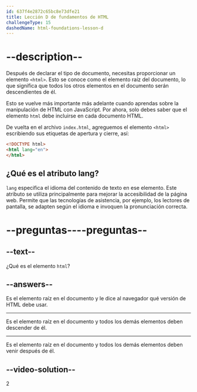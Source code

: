 ```yaml
---
id: 637f4e2872c65bc8e73dfe21
title: Lección D de fundamentos de HTML
challengeType: 15
dashedName: html-foundations-lesson-d
---
```


# --description--

Después de declarar el tipo de documento, necesitas proporcionar un elemento `<html>`. Esto se conoce como el elemento raíz del documento, lo que significa que todos los otros elementos en el documento serán descendientes de él.

Esto se vuelve más importante más adelante cuando aprendas sobre la manipulación de HTML con JavaScript. Por ahora, solo debes saber que el elemento `html` debe incluirse en cada documento HTML.

De vuelta en el archivo `index.html`, agreguemos el elemento `<html>` escribiendo sus etiquetas de apertura y cierre, así:

```html
<!DOCTYPE html>
<html lang="en">
</html>
```

## ¿Qué es el atributo lang?
`lang` especifica el idioma del contenido de texto en ese elemento. Este atributo se utiliza principalmente para mejorar la accesibilidad de la página web. Permite que las tecnologías de asistencia, por ejemplo, los lectores de pantalla, se adapten según el idioma e invoquen la pronunciación correcta.

# --preguntas----preguntas--

## --text--

¿Qué es el elemento `html`?

## --answers--

Es el elemento raíz en el documento y le dice al navegador qué versión de HTML debe usar.

---

Es el elemento raíz en el documento y todos los demás elementos deben descender de él.

---

Es el elemento raíz en el documento y todos los demás elementos deben venir después de él.


## --video-solution--

2
